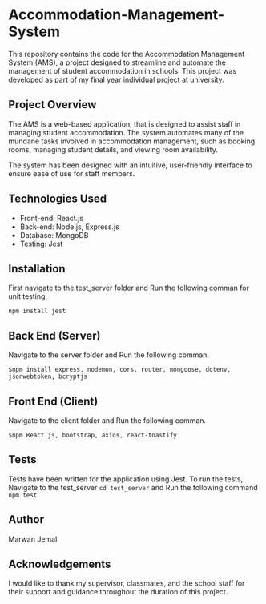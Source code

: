 # Accommodation-Management-System

This repository contains the code for the Accommodation Management System (AMS), a project designed to streamline and automate the management of student accommodation in schools. This project was developed as part of my final year individual project at university.

## Project Overview

The AMS is a web-based application, that is designed to assist staff in managing student accommodation. The system automates many of the mundane tasks involved in accommodation management, such as booking rooms, managing student details, and viewing room availability.

The system has been designed with an intuitive, user-friendly interface to ensure ease of use for staff members.

## Technologies Used

- Front-end: React.js
- Back-end: Node.js, Express.js
- Database: MongoDB
- Testing: Jest

## Installation

First navigate to the test_server folder and Run the following comman for unit testing.

`npm install jest`

## Back End (Server)

Navigate to the server folder and Run the following comman.

`$npm install express, nodemon, cors, router, mongoose, dotenv, jsonwebtoken, bcryptjs`

## Front End (Client)

Navigate to the client folder and Run the following comman.

`$npm React.js, bootstrap, axios, react-toastify`

## Tests

Tests have been written for the application using Jest. To run the tests, Navigate to the test_server `cd test_server` and Run the following command `npm test`

## Author

Marwan Jemal

## Acknowledgements

I would like to thank my supervisor, classmates, and the school staff for their support and guidance throughout the duration of this project.
